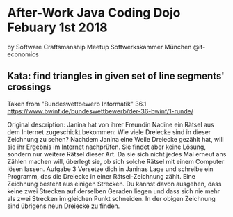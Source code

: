 # After-Work Java Coding Dojo Febuary 1st 2018
by  Software Craftsmanship Meetup Softwerkskammer München @it-economics

## Kata: find triangles in given set of line segments' crossings

Taken from "Bundeswettbewerb Informatik" 36.1
https://www.bwinf.de/bundeswettbewerb/der-36-bwinf/1-runde/

Original description:
Janina hat von ihrer Freundin Nadine ein Rätsel
aus dem Internet zugeschickt bekommen: Wie viele
Dreiecke sind in dieser Zeichnung zu sehen?
Nachdem Janina eine Weile Dreiecke gezählt hat,
will sie ihr Ergebnis im Internet nachprüfen. Sie
findet aber keine Lösung, sondern nur weitere
Rätsel dieser Art. Da sie sich nicht jedes Mal erneut
ans Zählen machen will, überlegt sie, ob sich
solche Rätsel mit einem Computer lösen lassen.
Aufgabe 3
Versetze dich in Janinas Lage und schreibe ein
Programm, das die Dreiecke in einer Rätsel-Zeichnung
zählt. Eine Zeichnung besteht aus einigen Strecken.
Du kannst davon ausgehen, dass keine zwei Strecken
auf derselben Geraden liegen und dass sich nie mehr
als zwei Strecken im gleichen Punkt schneiden.
In der obigen Zeichnung sind übrigens neun Dreiecke
zu finden.



